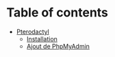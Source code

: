 # Table of contents

* [Pterodactyl](README.md)
  * [Installation](pterodactyl/installation.md)
  * [Ajout de PhpMyAdmin](pterodactyl/ajout-de-phpmyadmin.md)
